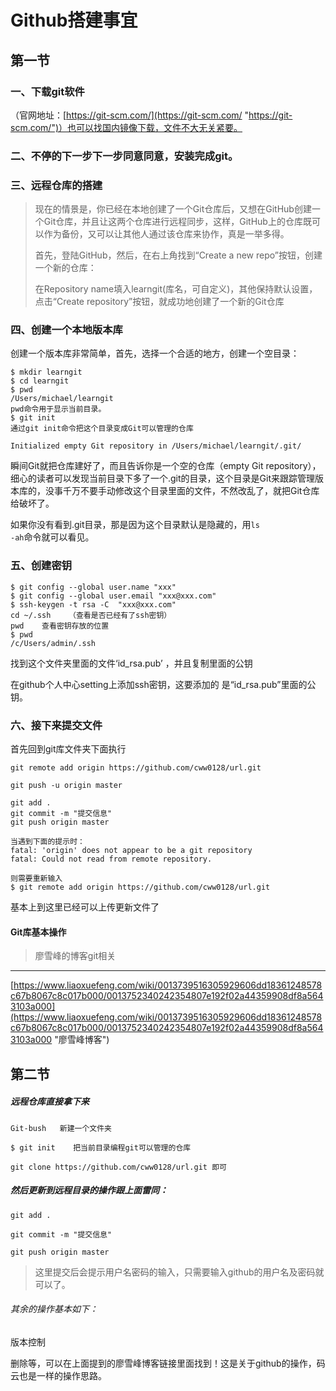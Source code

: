 # Github搭建事宜

## 第一节
### 一、下载git软件
（官网地址：[https://git-scm.com/](https://git-scm.com/ "https://git-scm.com/")）也可以找国内镜像下载，文件不大无关紧要。

### 二、不停的下一步下一步同意同意，安装完成git。

 
### 三、远程仓库的搭建

<blockquote>
<p>现在的情景是，你已经在本地创建了一个Git仓库后，又想在GitHub创建一个Git仓库，并且让这两个仓库进行远程同步，这样，GitHub上的仓库既可以作为备份，又可以让其他人通过该仓库来协作，真是一举多得。</p>

<p>首先，登陆GitHub，然后，在右上角找到“Create a new repo”按钮，创建一个新的仓库：
</p>

<p>在Repository name填入learngit(库名，可自定义)，其他保持默认设置，点击“Create repository”按钮，就成功地创建了一个新的Git仓库
</p>
</blockquote>





    
### 四、创建一个本地版本库

创建一个版本库非常简单，首先，选择一个合适的地方，创建一个空目录：
<pre><code>$ mkdir learngit
$ cd learngit
$ pwd
/Users/michael/learngit
pwd命令用于显示当前目录。
$ git init 
通过git init命令把这个目录变成Git可以管理的仓库
</code></pre>

<pre><code>Initialized empty Git repository in /Users/michael/learngit/.git/</code></pre>


瞬间Git就把仓库建好了，而且告诉你是一个空的仓库（empty Git repository），细心的读者可以发现当前目录下多了一个.git的目录，这个目录是Git来跟踪管理版本库的，没事千万不要手动修改这个目录里面的文件，不然改乱了，就把Git仓库给破坏了。

如果你没有看到.git目录，那是因为这个目录默认是隐藏的，用<code>ls -ah</code>命令就可以看见。

### 五、创建密钥
<pre><code>$ git config --global user.name "xxx"
$ git config --global user.email "xxx@xxx.com"
$ ssh-keygen -t rsa -C  "xxx@xxx.com"
cd ~/.ssh    （查看是否已经有了ssh密钥）
pwd    查看密钥存放的位置
$ pwd
/c/Users/admin/.ssh  
</code></pre>
找到这个文件夹里面的文件‘id_rsa.pub’ ，并且复制里面的公钥

在github个人中心setting上添加ssh密钥，这要添加的
是“id_rsa.pub”里面的公钥。


### 六、接下来提交文件


首先回到git库文件夹下面执行

<pre><code>git remote add origin https://github.com/cww0128/url.git          
   
git push -u origin master   
</code></pre>




<pre><code>git add . 
git commit -m "提交信息" 
git push origin master

当遇到下面的提示时：
fatal: 'origin' does not appear to be a git repository
fatal: Could not read from remote repository.

则需要重新输入
$ git remote add origin https://github.com/cww0128/url.git
</code></pre>


                


基本上到这里已经可以上传更新文件了


#### Git库基本操作
>廖雪峰的博客git相关
***
[https://www.liaoxuefeng.com/wiki/0013739516305929606dd18361248578c67b8067c8c017b000/0013752340242354807e192f02a44359908df8a5643103a000](https://www.liaoxuefeng.com/wiki/0013739516305929606dd18361248578c67b8067c8c017b000/0013752340242354807e192f02a44359908df8a5643103a000 "廖雪峰博客")



## 第二节

##### 远程仓库直接拿下来
<pre><code>Git-bush   新建一个文件夹

$ git init    把当前目录编程git可以管理的仓库

git clone https://github.com/cww0128/url.git 即可
</code></pre>

   

   

   

##### 然后更新到远程目录的操作跟上面雷同：
<pre><code>git add .          
   
git commit -m "提交信息"   
  
git push origin master
</code></pre>


>这里提交后会提示用户名密码的输入，只需要输入github的用户名及密码就可以了。



###### 其余的操作基本如下：

版本控制

删除等，可以在上面提到的廖雪峰博客链接里面找到！这是关于github的操作，码云也是一样的操作思路。